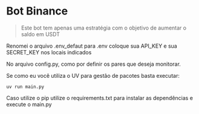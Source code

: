 # Bot Binance
> Este bot tem apenas uma estratégia com o objetivo de aumentar o saldo em USDT

Renomei o arquivo .env_defaut para .env coloque sua API_KEY e sua SECRET_KEY nos locais indicados

No arquivo config.py, como por definir os pares que deseja monitorar.

Se como eu você utiliza o UV para gestão de pacotes basta executar: 

```shell
uv run main.py
```

Caso utilize o pip utilize o requirements.txt para instalar as dependências e execute o main.py
    